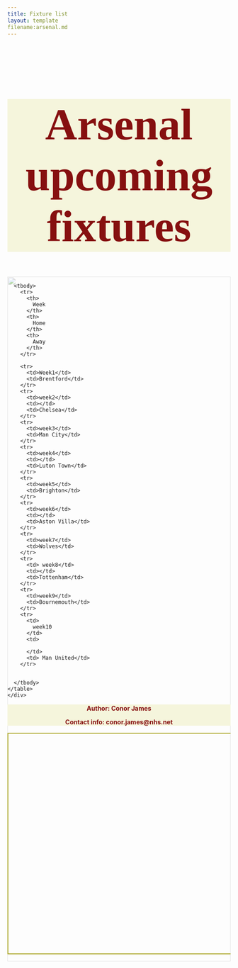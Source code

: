 ```yaml
---
title: Fixture list
layout: template
filename:arsenal.md
--- 
```

<style>
  .body {
    overflow: hidden;
    position: relative;
  }
   .img {
    opacity: 0.4;
    position: absolute;
    left: 0;
    top: 0;
    width: 100%;
    height: auto;

   }

  
  h1 {
    text-align: center;
    font-size: 100px;
    font-weight: bold;
    font-family: 'bebas neue';
    color:rgb(134, 16, 16);
    margin-bottom: 0px;
    position: relative;
    background-color: beige;
  
    
  }
  .table {
    position: relative;
    width: 700px;
    height: 500px;
    border: 2px solid;
    color: rgba(171, 166, 40, 0.961);
    margin-left: auto;
    margin-right: auto;
    
  
    
  }
 th, td{
  border: 2px solid;
  color: rgb(0, 0, 0);
  align-content: center;
  text-align: center;
  font-family:Cambria, Cochin, Georgia, Times, 'Times New Roman', serif;
  font-size: 25px;
  font-weight: 600;
}
 h4 {
  color: rgb(134, 16, 16);
  text-align: center;
  position: relative;
  margin-top: 0px;
  margin-bottom: 2px;
  padding-top: 0px;
  background-color: beige;

}
 p {
  margin-top: 0;
 }

 
 
</style>

<!DOCTYPE html>
<html>
  <link href="https://fonts.googleapis.com/css2?family=Bebas+Neue&display=swap" rel="stylesheet">
  <head>
    

  </head>
  <header>
    <h1>
      Arsenal upcoming fixtures
    </h1>

  </header>
  <body>
    <div class="body">
    <img class="img" src="images/arsenal-fc-wallpaper-sidik-wahid.jpg" alt="">
    <table class="table">
      
      <tbody>
        <tr>
          <th>
            Week
          </th>
          <th>
            Home
          </th>
          <th>
            Away
          </th>
        </tr>
  
        <tr>
          <td>Week1</td>
          <td>Brentford</td>
        </tr>
        <tr>
          <td>week2</td>
          <td></td>
          <td>Chelsea</td>
        </tr>
        <tr>
          <td>week3</td>
          <td>Man City</td>
        </tr>
        <tr>
          <td>week4</td>
          <td></td>
          <td>Luton Town</td>
        </tr>
        <tr>
          <td>week5</td>
          <td>Brighton</td>
        </tr>
        <tr>
          <td>week6</td>
          <td></td>
          <td>Aston Villa</td>
        </tr>
        <tr>
          <td>week7</td>
          <td>Wolves</td>
        </tr>
        <tr>
          <td> week8</td>
          <td></td>
          <td>Tottenham</td>
        </tr>
        <tr>
          <td>week9</td>
          <td>Bournemouth</td>
        </tr>
        <tr>
          <td>
            week10
          </td>
          <td>
          
          </td>
          <td> Man United</td>
        </tr>

        
      </tbody>
    </table>
    </div>

  </body>
  <footer>
    <h4>
      <p>
        Author: Conor James
      </p>
      <p> Contact info: conor.james@nhs.net</p>
    </h4>

  </footer>
</html>
